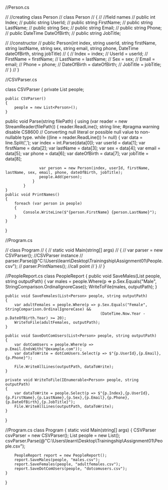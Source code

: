 //Person.cs

// //creating class Person
// class Person
// {
//     //field names
//     public int Index;
//     public string UserId;
//     public string FirstName;
//     public string LastName;
//     public string Sex;
//     public string Email;
//     public string Phone;
//     public DateTime DateOfBirth;
//     public string JobTitle;

//     //constructor
//     public Person(int index, string userId, string firstName, string lastName, string sex, string email, string phone, DateTime dateOfBirth, string jobTitle)
//     {
//         Index = index;
//         UserId = userId;
//         FirstName = firstName;
//         LastName = lastName;
//         Sex = sex;
//         Email = email;
//         Phone = phone;
//         DateOfBirth = dateOfBirth;
//         JobTitle = jobTitle;
//     }
// }



//CSVParser.cs

class CSVParser
{
    private List<Person> people;

    public CSVParser()
    {
        people = new List<Person>();
    }

public void Parse(string filePath)
    {
        using (var reader = new StreamReader(filePath))
        {
            reader.ReadLine();
            string line;
            #pragma warning disable CS8600 // Converting null literal or possible null value to non-nullable type.
            while ((line = reader.ReadLine()) != null)
            {
                var data = line.Split(',');
                var index = int.Parse(data[0]);
                   var userId = data[1];
                   var firstName = data[2];
                   var lastName = data[3];
                   var sex = data[4];
                   var email = data[5];
                   var phone = data[6];
                   var dateOfBirth = data[7];
                   var jobTitle = data[8];
                       
                   var person = new Person(index, userId, firstName, lastName, sex, email, phone, dateOfBirth, jobTitle);
                   people.Add(person);
                }
            }
    }
    public void PrintNames()
    {
        foreach (var person in people)
        {
            Console.WriteLine($"{person.FirstName} {person.LastName}");
        }
    }
}

//Program.cs

// class Program
// {
//     static void Main(string[] args)
//     {
//         var parser = new CSVParser(); //CSVParser instance
//         parser.Parse(@"C:\Users\learn\Desktop\Trainingship\Assignment01\People.csv");
//         parser.PrintNames(); //call point
//     }
// }


//PeopleReport.cs
class PeopleReport
{
    public void SaveMales(List<Person> people, string outputPath)
    {
        var males = people.Where(p => p.Sex.Equals("Male", StringComparison.OrdinalIgnoreCase));
        WriteToFile(males, outputPath);
    }

    public void SaveFemales(List<Person> people, string outputPath)
    {
        var adultFemales = people.Where(p => p.Sex.Equals("Female", StringComparison.OrdinalIgnoreCase) &&
                                              (DateTime.Now.Year - p.DateOfBirth.Year) >= 20);
        WriteToFile(adultFemales, outputPath);
    }

    public void SaveDotComUsers(List<Person> people, string outputPath)
    {
        var dotComUsers = people.Where(p => p.Email.EndsWith("@example.com"));
        var dataToWrite = dotComUsers.Select(p => $"{p.UserId},{p.Email},{p.Phone}");

        File.WriteAllLines(outputPath, dataToWrite);
    }

    private void WriteToFile(IEnumerable<Person> people, string outputPath)
    {
        var dataToWrite = people.Select(p => $"{p.Index},{p.UserId},{p.FirstName},{p.LastName},{p.Sex},{p.Email},{p.Phone},{p.DateOfBirth},{p.JobTitle}");
        File.WriteAllLines(outputPath, dataToWrite);
    }
}

//Program.cs
class Program
{
    static void Main(string[] args)
    {
        CSVParser csvParser = new CSVParser();
        List<Person> people = new List<Person>();
        csvParser.Parse(@"C:\Users\learn\Desktop\Trainingship\Assignment01\People.csv");

        PeopleReport report = new PeopleReport();
        report.SaveMales(people, "males.csv");
        report.SaveFemales(people, "adultfemales.csv");
        report.SaveDotComUsers(people, "dotcomusers.csv");
    }
}